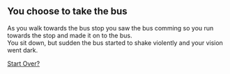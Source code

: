 ## You choose to take the bus

As you walk towards the bus stop you saw the bus comming so you run towards the stop and made it on to the bus.  
You sit down, but sudden the bus started to shake violently and your vision went dark.

[Start Over?](cyoa/beginning.md)